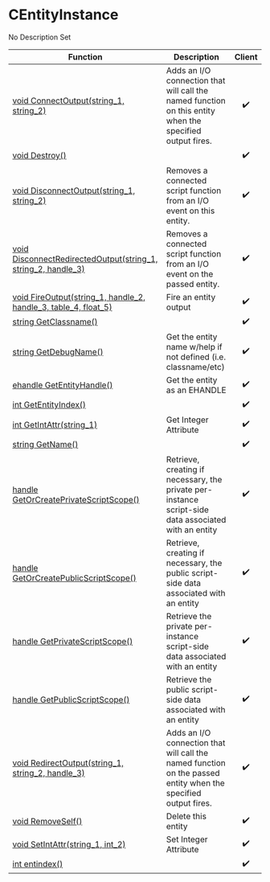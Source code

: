 # CEntityInstance
No Description Set

Function|Description|Client
--|--|:--:
[void ConnectOutput(string_1, string_2)](ConnectOutput)|Adds an I/O connection that will call the named function on this entity when the specified output fires.|✔️
[void Destroy()](Destroy)||✔️
[void DisconnectOutput(string_1, string_2)](DisconnectOutput)|Removes a connected script function from an I/O event on this entity.|✔️
[void DisconnectRedirectedOutput(string_1, string_2, handle_3)](DisconnectRedirectedOutput)|Removes a connected script function from an I/O event on the passed entity.|✔️
[void FireOutput(string_1, handle_2, handle_3, table_4, float_5)](FireOutput)|Fire an entity output|✔️
[string GetClassname()](GetClassname)||✔️
[string GetDebugName()](GetDebugName)|Get the entity name w/help if not defined (i.e. classname/etc)|✔️
[ehandle GetEntityHandle()](GetEntityHandle)|Get the entity as an EHANDLE|✔️
[int GetEntityIndex()](GetEntityIndex)||✔️
[int GetIntAttr(string_1)](GetIntAttr)|Get Integer Attribute|✔️
[string GetName()](GetName)||✔️
[handle GetOrCreatePrivateScriptScope()](GetOrCreatePrivateScriptScope)|Retrieve, creating if necessary, the private per-instance script-side data associated with an entity|✔️
[handle GetOrCreatePublicScriptScope()](GetOrCreatePublicScriptScope)|Retrieve, creating if necessary, the public script-side data associated with an entity|✔️
[handle GetPrivateScriptScope()](GetPrivateScriptScope)|Retrieve the private per-instance script-side data associated with an entity|✔️
[handle GetPublicScriptScope()](GetPublicScriptScope)|Retrieve the public script-side data associated with an entity|✔️
[void RedirectOutput(string_1, string_2, handle_3)](RedirectOutput)|Adds an I/O connection that will call the named function on the passed entity when the specified output fires.|✔️
[void RemoveSelf()](RemoveSelf)|Delete this entity|✔️
[void SetIntAttr(string_1, int_2)](SetIntAttr)|Set Integer Attribute|✔️
[int entindex()](entindex)||✔️
